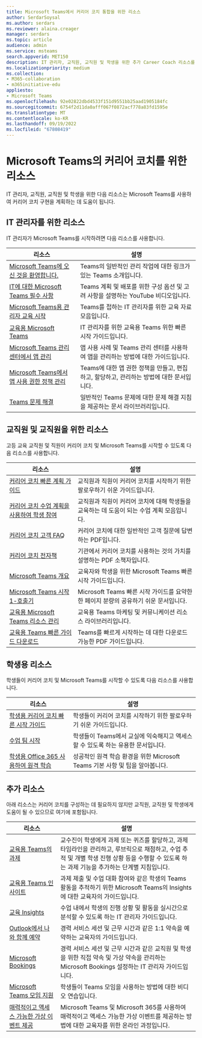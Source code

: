 ```yaml
---
title: Microsoft Teams에서 커리어 코치 통합을 위한 리소스
author: SerdarSoysal
ms.author: serdars
ms.reviewer: alaina.creager
manager: serdars
ms.topic: article
audience: admin
ms.service: msteams
search.appverid: MET150
description: IT 관리자, 교직원, 교직원 및 학생을 위한 추가 Career Coach 리소스를 봅니다.
ms.localizationpriority: medium
ms.collection:
- M365-collaboration
- m365initiative-edu
appliesto:
- Microsoft Teams
ms.openlocfilehash: 92e02822dbd4533f151d9551bb25aad1905184fc
ms.sourcegitcommit: 6754f2d11da0afff067f0872acf778a83fd1595e
ms.translationtype: MT
ms.contentlocale: ko-KR
ms.lasthandoff: 09/19/2022
ms.locfileid: "67808419"
---
```

# <a name="resources-for-career-coach-in-microsoft-teams"></a>Microsoft Teams의 커리어 코치를 위한 리소스

IT 관리자, 교직원, 교직원 및 학생을 위한 다음 리소스는 Microsoft Teams를 사용하여 커리어 코치 구현을 계획하는 데 도움이 됩니다.

## <a name="resources-for-it-admins"></a>IT 관리자를 위한 리소스

IT 관리자가 Microsoft Teams를 시작하려면 다음 리소스를 사용합니다.

|리소스 |설명 |
|---------|------------|
| [Microsoft Teams에 오신 것을 환영합니다.](Teams-overview.md) | Teams의 일반적인 관리 작업에 대한 링크가 있는 Teams 소개입니다. |
| [IT에 대한 Microsoft Teams 필수 사항](https://www.youtube.com/watch?v=MfDB7VenWuA&list=PLXtHYVsvn_b_JeDjgD5XdkyHTDXdYgPGn) | Teams 계획 및 배포를 위한 구성 옵션 및 고려 사항을 설명하는 YouTube 비디오입니다. |
| [Microsoft Teams용 관리자 교육 시작](ITAdmin-readiness.md) | Teams를 접하는 IT 관리자를 위한 교육 자료 모음입니다. |
| [교육용 Microsoft Teams](Teams-quick-start-edu.yml) | IT 관리자를 위한 교육용 Teams 위한 빠른 시작 가이드입니다. |
| [Microsoft Teams 관리 센터에서 앱 관리](manage-apps.md) | 앱 사용 사례 및 Teams 관리 센터를 사용하여 앱을 관리하는 방법에 대한 가이드입니다. |
| [Microsoft Teams에서 앱 사용 권한 정책 관리](teams-app-permission-policies.md) | Teams에 대한 앱 권한 정책을 만들고, 편집하고, 할당하고, 관리하는 방법에 대한 문서입니다. |
| [Teams 문제 해결](/microsoftteams/troubleshoot/teams-welcome) | 일반적인 Teams 문제에 대한 문제 해결 지침을 제공하는 문서 라이브러리입니다. |

## <a name="resources-for-faculty-and-staff"></a>교직원 및 교직원을 위한 리소스

고등 교육 교직원 및 직원이 커리어 코치 및 Microsoft Teams를 시작할 수 있도록 다음 리소스를 사용합니다.

| 리소스 | 설명 |
|----------|-------------|
| [커리어 코치 빠른 계획 가이드](https://support.microsoft.com/topic/career-coach-quick-planning-guide-c5d0b934-bfcf-4fe7-8a85-ba7bbb1b6ad4) | 교직원과 직원이 커리어 코치를 시작하기 위한 팔로우하기 쉬운 가이드입니다. |
| [커리어 코치 수업 계획을 사용하여 학생 참여](https://support.microsoft.com/topic/get-started-with-career-coach-goals-and-activities-086ce412-05de-4259-a9fd-c96471cef1b0?preview=true) | 교직원과 직원이 커리어 코치에 대해 학생들을 교육하는 데 도움이 되는 수업 계획 모음입니다. |
| [커리어 코치 고객 FAQ](https://edudownloads.azureedge.net/msdownloads/Customer_FAQ-Career_Coach.pdf) | 커리어 코치에 대한 일반적인 고객 질문에 답변하는 PDF입니다. |
| [커리어 코치 전자책](https://msp1151126154693.blob.core.windows.net/msdownloads/Microsoft_Career_Coach_Personalized_Career_Guidance_eBook.pdf) | 기관에서 커리어 코치를 사용하는 것의 가치를 설명하는 PDF 소책자입니다. |
| [Microsoft Teams 개요](https://support.microsoft.com/teams) | 교육자와 학생을 위한 Microsoft Teams 빠른 시작 가이드입니다. |
| [Microsoft Teams 시작 1-호출기](https://download.microsoft.com/download/8/f/1/8f187ed2-a4b8-4269-b756-744c2e81a423/teams-for-education-getting-started-1-pager.pdf) | Microsoft Teams 빠른 시작 가이드를 요약한 한 페이지 분량의 공유하기 쉬운 문서입니다. |
| [교육용 Microsoft Teams 리소스 관리](resources-teams-edu.md) | 교육용 Teams 마케팅 및 커뮤니케이션 리소스 라이브러리입니다. |
| [교육용 Teams 빠른 가이드 다운로드](https://support.microsoft.com/topic/downloadable-guides-6bd3eb82-0a0f-43cc-a4d2-c9f4e7ebdf39) | Teams를 빠르게 시작하는 데 대한 다운로드 가능한 PDF 가이드입니다. |

## <a name="resources-for-students"></a>학생용 리소스

학생들이 커리어 코치 및 Microsoft Teams를 시작할 수 있도록 다음 리소스를 사용합니다.

|리소스 |설명 |
|---------|------------|
| [학생용 커리어 코치 빠른 시작 가이드](https://support.microsoft.com/topic/career-coach-quick-start-guide-for-students-c419db47-9290-4961-9684-c3f86a9b3708) | 학생들이 커리어 코치를 시작하기 위한 팔로우하기 쉬운 가이드입니다. |
| [수업 팀 시작](https://support.microsoft.com/topic/get-started-in-your-class-team-6b5fd708-35b9-4caf-b66e-d8f2468e4fd5#ID0EDD=Students) | 학생들이 Teams에서 교실에 익숙해지고 액세스할 수 있도록 하는 유용한 문서입니다. |
| [학생용 Office 365 사용하여 원격 학습](https://support.microsoft.com/topic/remote-learning-with-office-365-for-students-eea3ee92-ba42-4217-90d4-155f9a5477e4) | 성공적인 원격 학습 환경을 위한 Microsoft Teams 기본 사항 및 팁을 알아봅니다. |

## <a name="additional-resources"></a>추가 리소스

아래 리소스는 커리어 코치를 구성하는 데 필요하지 않지만 교직원, 교직원 및 학생에게 도움이 될 수 있으므로 여기에 포함됩니다.

|리소스 |설명 |
|---------|------------|
| [교육용 Teams의 과제](https://support.microsoft.com/topic/microsoft-teams-5aa4431a-8a3c-4aa5-87a6-b6401abea114?ui=en-us&rs=en-us&ad=us#ID0EAABAAA=Assignments&ID0EBBD=Assignments) | 교수진이 학생에게 과제 또는 퀴즈를 할당하고, 과제 타임라인을 관리하고, 루브릭으로 채점하고, 수업 추적 및 개별 학생 진행 상황 등을 수행할 수 있도록 하는 과제 기능을 추가하는 단계별 지침입니다. |
| [교육용 Teams 인사이트](https://support.microsoft.com/topic/educator-s-guide-to-insights-in-microsoft-teams-27b56255-90c0-47aa-bac3-1c9f50157181) | 과제 제출 및 수업 대화 참여와 같은 학생의 Teams 활동을 추적하기 위한 Microsoft Teams의 Insights에 대한 교육자의 가이드입니다. |
| [교육 Insights](class-insights.md) | 수업 내에서 학생의 진행 상황 및 활동을 실시간으로 분석할 수 있도록 하는 IT 관리자 가이드입니다. |
| [Outlook에서 나와 함께 예약](/microsoft-365/bookings/bookings-in-outlook) | 경력 서비스 세션 및 근무 시간과 같은 1:1 약속을 예약하는 교육자의 가이드입니다. |
| [Microsoft Bookings](/microsoft-365/bookings/bookings-overview) | 경력 서비스 세션 및 근무 시간과 같은 교직원 및 학생을 위한 직접 약속 및 가상 약속을 관리하는 Microsoft Bookings 설정하는 IT 관리자 가이드입니다. |
| [Microsoft Teams 모임 지원](https://www.microsoft.com/videoplayer/embed/RE4rxIX?pid=ocpVideo0-innerdiv-oneplayer&postJsllMsg=true&maskLevel=20&market=en-us) | 학생들이 Teams 모임을 사용하는 방법에 대한 비디오 연습입니다. |
| [매력적이고 액세스 가능한 가상 이벤트 제공](/training/paths/m365-virtual-events-fundamentals/) | Microsoft Teams 및 Microsoft 365를 사용하여 매력적이고 액세스 가능한 가상 이벤트를 제공하는 방법에 대한 교육자를 위한 온라인 과정입니다. |
